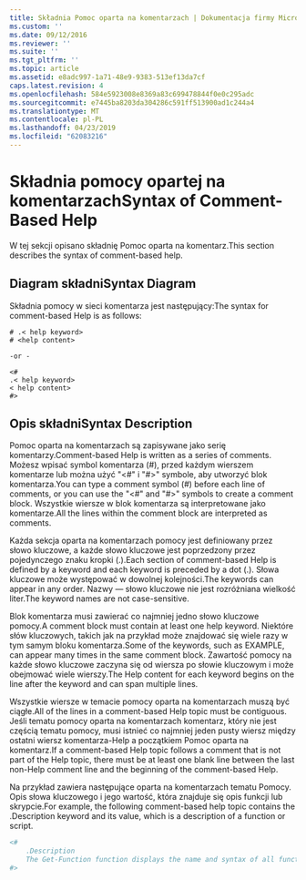 ```yaml
---
title: Składnia Pomoc oparta na komentarzach | Dokumentacja firmy Microsoft
ms.custom: ''
ms.date: 09/12/2016
ms.reviewer: ''
ms.suite: ''
ms.tgt_pltfrm: ''
ms.topic: article
ms.assetid: e8adc997-1a71-48e9-9383-513ef13da7cf
caps.latest.revision: 4
ms.openlocfilehash: 584e5923008e8369a83c699478844f0e0c295adc
ms.sourcegitcommit: e7445ba8203da304286c591ff513900ad1c244a4
ms.translationtype: MT
ms.contentlocale: pl-PL
ms.lasthandoff: 04/23/2019
ms.locfileid: "62083216"
---
```

# <a name="syntax-of-comment-based-help"></a><span data-ttu-id="31826-102">Składnia pomocy opartej na komentarzach</span><span class="sxs-lookup"><span data-stu-id="31826-102">Syntax of Comment-Based Help</span></span>

<span data-ttu-id="31826-103">W tej sekcji opisano składnię Pomoc oparta na komentarz.</span><span class="sxs-lookup"><span data-stu-id="31826-103">This section describes the syntax of comment-based help.</span></span>

## <a name="syntax-diagram"></a><span data-ttu-id="31826-104">Diagram składni</span><span class="sxs-lookup"><span data-stu-id="31826-104">Syntax Diagram</span></span>

 <span data-ttu-id="31826-105">Składnia pomocy w sieci komentarza jest następujący:</span><span class="sxs-lookup"><span data-stu-id="31826-105">The syntax for comment-based Help is as follows:</span></span>

```
# .< help keyword>
# <help content>

-or -

<#
.< help keyword>
< help content>
#>
```

## <a name="syntax-description"></a><span data-ttu-id="31826-106">Opis składni</span><span class="sxs-lookup"><span data-stu-id="31826-106">Syntax Description</span></span>

 <span data-ttu-id="31826-107">Pomoc oparta na komentarzach są zapisywane jako serię komentarzy.</span><span class="sxs-lookup"><span data-stu-id="31826-107">Comment-based Help is written as a series of comments.</span></span> <span data-ttu-id="31826-108">Możesz wpisać symbol komentarza (#), przed każdym wierszem komentarze lub można użyć "\<#" i "#>" symbole, aby utworzyć blok komentarza.</span><span class="sxs-lookup"><span data-stu-id="31826-108">You can type a comment symbol (#) before each line of comments, or you can use the "\<#" and "#>" symbols to create a comment block.</span></span> <span data-ttu-id="31826-109">Wszystkie wiersze w blok komentarza są interpretowane jako komentarze.</span><span class="sxs-lookup"><span data-stu-id="31826-109">All the lines within the comment block are interpreted as comments.</span></span>

 <span data-ttu-id="31826-110">Każda sekcja oparta na komentarzach pomocy jest definiowany przez słowo kluczowe, a każde słowo kluczowe jest poprzedzony przez pojedynczego znaku kropki (.).</span><span class="sxs-lookup"><span data-stu-id="31826-110">Each section of comment-based Help is defined by a keyword and each keyword is preceded by a dot (.).</span></span> <span data-ttu-id="31826-111">Słowa kluczowe może występować w dowolnej kolejności.</span><span class="sxs-lookup"><span data-stu-id="31826-111">The keywords can appear in any order.</span></span> <span data-ttu-id="31826-112">Nazwy — słowo kluczowe nie jest rozróżniana wielkość liter.</span><span class="sxs-lookup"><span data-stu-id="31826-112">The keyword names are not case-sensitive.</span></span>

 <span data-ttu-id="31826-113">Blok komentarza musi zawierać co najmniej jedno słowo kluczowe pomocy.</span><span class="sxs-lookup"><span data-stu-id="31826-113">A comment block must contain at least one help keyword.</span></span> <span data-ttu-id="31826-114">Niektóre słów kluczowych, takich jak na przykład może znajdować się wiele razy w tym samym bloku komentarza.</span><span class="sxs-lookup"><span data-stu-id="31826-114">Some of the keywords, such as EXAMPLE, can appear many times in the same comment block.</span></span> <span data-ttu-id="31826-115">Zawartość pomocy na każde słowo kluczowe zaczyna się od wiersza po słowie kluczowym i może obejmować wiele wierszy.</span><span class="sxs-lookup"><span data-stu-id="31826-115">The Help content for each keyword begins on the line after the keyword and can span multiple lines.</span></span>

 <span data-ttu-id="31826-116">Wszystkie wiersze w temacie pomocy oparta na komentarzach muszą być ciągłe.</span><span class="sxs-lookup"><span data-stu-id="31826-116">All of the lines in a comment-based Help topic must be contiguous.</span></span> <span data-ttu-id="31826-117">Jeśli tematu pomocy oparta na komentarzach komentarz, który nie jest częścią tematu pomocy, musi istnieć co najmniej jeden pusty wiersz między ostatni wiersz komentarza-Help a początkiem Pomoc oparta na komentarz.</span><span class="sxs-lookup"><span data-stu-id="31826-117">If a comment-based Help topic follows a comment that is not part of the Help topic, there must be at least one blank line between the last non-Help comment line and the beginning of the comment-based Help.</span></span>

 <span data-ttu-id="31826-118">Na przykład zawiera następujące oparta na komentarzach tematu Pomocy. Opis słowa kluczowego i jego wartość, która znajduje się opis funkcji lub skrypcie.</span><span class="sxs-lookup"><span data-stu-id="31826-118">For example, the following comment-based help topic contains the .Description keyword and its value, which is a description of a function or script.</span></span>

```powershell
<#
    .Description
    The Get-Function function displays the name and syntax of all functions in the session.
#>
```